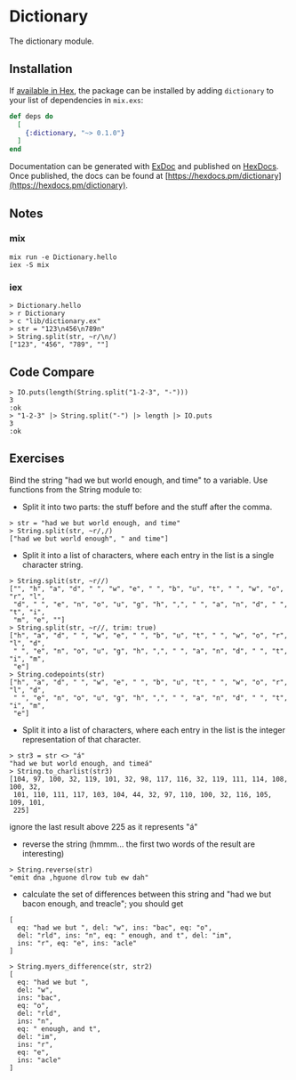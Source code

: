 # Dictionary

The dictionary module.

## Installation

If [available in Hex](https://hex.pm/docs/publish), the package can be installed
by adding `dictionary` to your list of dependencies in `mix.exs`:

```elixir
def deps do
  [
    {:dictionary, "~> 0.1.0"}
  ]
end
```

Documentation can be generated with [ExDoc](https://github.com/elixir-lang/ex_doc)
and published on [HexDocs](https://hexdocs.pm). Once published, the docs can
be found at [https://hexdocs.pm/dictionary](https://hexdocs.pm/dictionary).

## Notes

### mix

```console
mix run -e Dictionary.hello
iex -S mix
```

### iex

```console
> Dictionary.hello
> r Dictionary
> c "lib/dictionary.ex"
> str = "123\n456\n789n"
> String.split(str, ~r/\n/)
["123", "456", "789", ""]
```

## Code Compare

```console
> IO.puts(length(String.split("1-2-3", "-")))
3
:ok
> "1-2-3" |> String.split("-") |> length |> IO.puts
3
:ok
```

## Exercises

Bind the string "had we but world enough, and time" to a variable.
Use functions from the String module to:

- Split it into two parts: the stuff before and the stuff after the comma.

```console
> str = "had we but world enough, and time"
> String.split(str, ~r/,/)
["had we but world enough", " and time"]

```

- Split it into a list of characters, where each entry in the list is a single character string.

```console
> String.split(str, ~r//)
["", "h", "a", "d", " ", "w", "e", " ", "b", "u", "t", " ", "w", "o", "r", "l",
 "d", " ", "e", "n", "o", "u", "g", "h", ",", " ", "a", "n", "d", " ", "t", "i",
 "m", "e", ""]
> String.split(str, ~r//, trim: true)
["h", "a", "d", " ", "w", "e", " ", "b", "u", "t", " ", "w", "o", "r", "l", "d",
 " ", "e", "n", "o", "u", "g", "h", ",", " ", "a", "n", "d", " ", "t", "i", "m",
 "e"]
> String.codepoints(str)
["h", "a", "d", " ", "w", "e", " ", "b", "u", "t", " ", "w", "o", "r", "l", "d",
 " ", "e", "n", "o", "u", "g", "h", ",", " ", "a", "n", "d", " ", "t", "i", "m",
 "e"]
```

- Split it into a list of characters, where each entry in the list is the integer representation of that character.

```console
> str3 = str <> "á"
"had we but world enough, and timeá"
> String.to_charlist(str3)
[104, 97, 100, 32, 119, 101, 32, 98, 117, 116, 32, 119, 111, 114, 108, 100, 32,
 101, 110, 111, 117, 103, 104, 44, 32, 97, 110, 100, 32, 116, 105, 109, 101,
 225]
```

ignore the last result above 225 as it represents "á"

- reverse the string (hmmm… the first two words of the result are interesting)

```console
> String.reverse(str)
"emit dna ,hguone dlrow tub ew dah"
```

- calculate the set of differences between this string and "had we but bacon enough, and treacle"; you should get

```console
[
  eq: "had we but ", del: "w", ins: "bac", eq: "o",
  del: "rld", ins: "n", eq: " enough, and t", del: "im",
  ins: "r", eq: "e", ins: "acle"
]
```

```console
> String.myers_difference(str, str2)
[
  eq: "had we but ",
  del: "w",
  ins: "bac",
  eq: "o",
  del: "rld",
  ins: "n",
  eq: " enough, and t",
  del: "im",
  ins: "r",
  eq: "e",
  ins: "acle"
]
```
